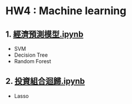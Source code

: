 # HW4 : Machine learning

## 1. [經濟預測模型.ipynb](https://github.com/chenjanice/Fintech_2020/blob/master/HW4/HW4_%E7%B6%93%E6%BF%9F%E9%A0%90%E6%B8%AC%E6%A8%A1%E5%9E%8B.ipynb)
- SVM
- Decision Tree
- Random Forest

## 2.  [投資組合迴歸.ipynb](https://github.com/chenjanice/Fintech_2020/blob/master/HW4/HW4_%E6%8A%95%E7%B5%84Regression(Lasso).ipynb)
- Lasso
